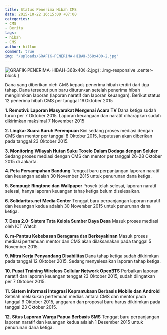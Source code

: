 ```yaml
---
title: Status Penerima Hibah CMS
date: 2015-10-22 16:15:00 +07:00
categories:
- CMS
- Berita
tags:
- hibah
- CMS
author: hillun
comment: true
img: "/uploads/GRAFIK-PENERIMA-HIBAH-368x400-2.jpg"
---
```


![GRAFIK-PENERIMA-HIBAH-368x400-2.jpg](/uploads/GRAFIK-PENERIMA-HIBAH-368x400-2.jpg){: .img-responsive .center-block }

Dana yang diberikan oleh CMS kepada penerima hibah terdiri dari tiga tahap. Dana tersebut pun baru diturunkan setelah penerima hibah mengirimkan laporan (laporan naratif dan laporan keuangan). Berikut status 12 penerima hibah CMS per tanggal 19 Oktober 2015

**1. Remotivi: Laporan Masyarakat Mengenai Acara TV**
Dana ketiga sudah turun per 7 Oktober 2015. Laporan keuangaan dan naratif diharapkan sudah dikirimkan maksimal 7 November 2015

**2. Lingkar Suara Buruh Perempuan**
Kini sedang proses mediasi dengan CMS dan mentor per tanggal 8 Oktober 2015, keputusan akan diberikan pada tanggal 23 Oktober 2015.

**3. Monitoring Wilayah Hutan Suku Tobelo Dalam Dodaga dengan Seluler**
Sedang proses mediasi dengan CMS dan mentor per tanggal 26-28 Oktober 2015 di Jakarta.

**4. Peta Persampahan Bandung**
Tenggat baru perpanjangan laporan naratif dan keuangan adalah 30 November 2015 untuk penurunan dana ketiga.

**5. Sempugi: Ringtone dan Wallpaper**
Proyek telah selesai, laporan naratif selesai, hanya laporan keuangan tahap ketiga belum diselesaikan.

**6. Solidaritas.net Media Center**
Tenggat baru perpanjangan laporan naratif dan keuangan kedua adalah 30 November 2015 untuk penurunan dana ketiga.

**7. Desa 2.0: Sistem Tata Kelola Sumber Daya Desa**
Masuk proses mediasi oleh ICT Watch

**8. m-Pantau Kebebasan Beragama dan Berkeyakinan**
Masuk proses mediasi pertemuan mentor dan CMS akan dilaksanakan pada tanggal 5 November 2015.

**9. Mitra Kerja Penyandang Disabilitas**
Dana tahap ketiga sudah dikirimkan pada tanggal 12 Oktober 2015. Sedang menyelesaikan laporan tahap ketiga.

**10. Pusat Training Wireless Cellular Network OpenBTS**
Perbaikan laporan naratif dan laporan keuangan tenggat 23 Oktober 2015, sudah diingatkan per 7 Oktober 2015.

**11. Sistem Informasi Integrasi Kepramukaan Berbasis Mobile dan Android**
Setelah melakukan pertemuan mediasi antara CMS dan mentor pada tanggal 9 Oktober 2015, anggaran dan proposal baru harus dikirimkan pada tanggal 23 Oktober 2015.

**12. Situs Laporan Warga Papua Berbasis SMS**
Tenggat baru perpanjangan laporan naratif dan keuangan kedua adalah 1 Desember 2015 untuk penurunan dana ketiga.